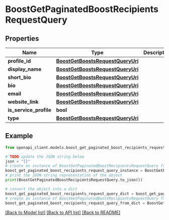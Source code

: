 # BoostGetPaginatedBoostRecipientsRequestQuery


## Properties

Name | Type | Description | Notes
------------ | ------------- | ------------- | -------------
**profile_id** | [**BoostGetBoostsRequestQueryUri**](BoostGetBoostsRequestQueryUri.md) |  | [optional] 
**display_name** | [**BoostGetBoostsRequestQueryUri**](BoostGetBoostsRequestQueryUri.md) |  | [optional] 
**short_bio** | [**BoostGetBoostsRequestQueryUri**](BoostGetBoostsRequestQueryUri.md) |  | [optional] 
**bio** | [**BoostGetBoostsRequestQueryUri**](BoostGetBoostsRequestQueryUri.md) |  | [optional] 
**email** | [**BoostGetBoostsRequestQueryUri**](BoostGetBoostsRequestQueryUri.md) |  | [optional] 
**website_link** | [**BoostGetBoostsRequestQueryUri**](BoostGetBoostsRequestQueryUri.md) |  | [optional] 
**is_service_profile** | **bool** |  | [optional] 
**type** | [**BoostGetBoostsRequestQueryUri**](BoostGetBoostsRequestQueryUri.md) |  | [optional] 

## Example

```python
from openapi_client.models.boost_get_paginated_boost_recipients_request_query import BoostGetPaginatedBoostRecipientsRequestQuery

# TODO update the JSON string below
json = "{}"
# create an instance of BoostGetPaginatedBoostRecipientsRequestQuery from a JSON string
boost_get_paginated_boost_recipients_request_query_instance = BoostGetPaginatedBoostRecipientsRequestQuery.from_json(json)
# print the JSON string representation of the object
print(BoostGetPaginatedBoostRecipientsRequestQuery.to_json())

# convert the object into a dict
boost_get_paginated_boost_recipients_request_query_dict = boost_get_paginated_boost_recipients_request_query_instance.to_dict()
# create an instance of BoostGetPaginatedBoostRecipientsRequestQuery from a dict
boost_get_paginated_boost_recipients_request_query_from_dict = BoostGetPaginatedBoostRecipientsRequestQuery.from_dict(boost_get_paginated_boost_recipients_request_query_dict)
```
[[Back to Model list]](../README.md#documentation-for-models) [[Back to API list]](../README.md#documentation-for-api-endpoints) [[Back to README]](../README.md)


